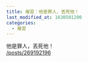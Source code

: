 ```yaml
---
title: 複習：他是罪人，丟死他！
last_modified_at: 1630501200
categories:
  - 複習
---
```


<p>他是罪人，丟死他！<br>
<a href="/posts/269192196" target="_blank">/posts/269192196</a></p>

<p>&nbsp;</p>


